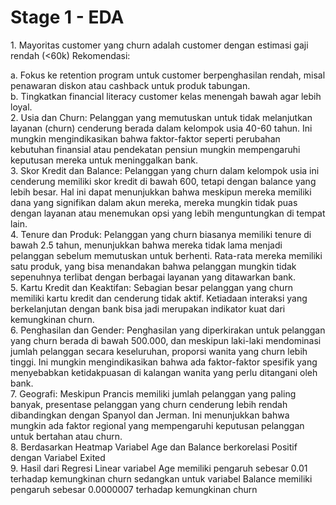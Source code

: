 <h1>Stage 1 - EDA</h1>
1. Mayoritas customer yang churn adalah customer dengan estimasi gaji rendah (<60k)
Rekomendasi:
<p>a. Fokus ke retention program untuk customer berpenghasilan rendah, misal penawaran diskon atau cashback 
untuk produk tabungan.<br>
b. Tingkatkan financial literacy customer kelas menengah bawah agar lebih loyal.<br>
2. Usia dan Churn: Pelanggan yang memutuskan untuk tidak melanjutkan layanan (churn) cenderung berada dalam kelompok usia 40-60 tahun. Ini mungkin 
mengindikasikan bahwa faktor-faktor seperti perubahan kebutuhan finansial atau pendekatan pensiun mungkin mempengaruhi keputusan mereka untuk 
meninggalkan bank.<br>
3. Skor Kredit dan Balance: Pelanggan yang churn dalam kelompok usia ini cenderung memiliki skor kredit di bawah 600, tetapi dengan balance yang lebih 
besar. Hal ini dapat menunjukkan bahwa meskipun mereka memiliki dana yang signifikan dalam akun mereka, mereka mungkin tidak puas dengan layanan 
atau menemukan opsi yang lebih menguntungkan di tempat lain.<br>
4. Tenure dan Produk: Pelanggan yang churn biasanya memiliki tenure di bawah 2.5 tahun, menunjukkan bahwa mereka tidak lama menjadi pelanggan sebelum 
memutuskan untuk berhenti. Rata-rata mereka memiliki satu produk, yang bisa menandakan bahwa pelanggan mungkin tidak sepenuhnya terlibat dengan berbagai 
layanan yang ditawarkan bank.<br>
5. Kartu Kredit dan Keaktifan: Sebagian besar pelanggan yang churn memiliki kartu kredit dan cenderung tidak aktif. Ketiadaan interaksi yang berkelanjutan dengan 
bank bisa jadi merupakan indikator kuat dari kemungkinan churn.<br>
6. Penghasilan dan Gender: Penghasilan yang diperkirakan untuk pelanggan yang churn berada di bawah 500.000, dan meskipun laki-laki mendominasi jumlah 
pelanggan secara keseluruhan, proporsi wanita yang churn lebih tinggi. Ini mungkin mengindikasikan bahwa ada faktor-faktor spesifik yang menyebabkan 
ketidakpuasan di kalangan wanita yang perlu ditangani oleh bank.<br>
7. Geografi: Meskipun Prancis memiliki jumlah pelanggan yang paling banyak, presentase pelanggan yang churn cenderung lebih rendah dibandingkan dengan 
Spanyol dan Jerman. Ini menunjukkan bahwa mungkin ada faktor regional yang mempengaruhi keputusan pelanggan untuk bertahan atau churn.<br>
8. Berdasarkan Heatmap Variabel Age dan Balance berkorelasi Positif dengan Variabel Exited<br>
9. Hasil dari Regresi Linear variabel Age memiliki pengaruh sebesar 0.01 terhadap kemungkinan churn sedangkan untuk variabel Balance memiliki pengaruh sebesar 
0.0000007 terhadap kemungkinan churn</p>
